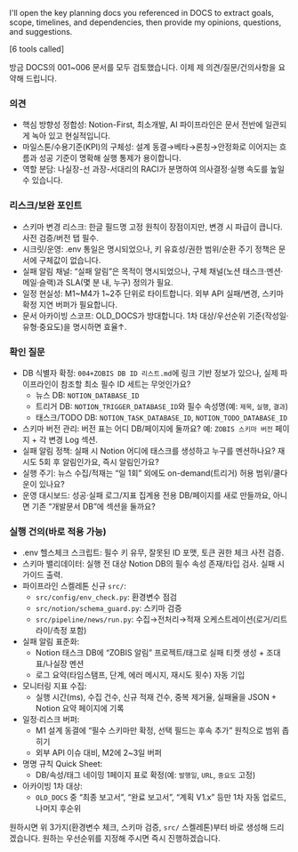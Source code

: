 I'll open the key planning docs you referenced in DOCS to extract goals, scope, timelines, and dependencies, then provide my opinions, questions, and suggestions.

[6 tools called]

방금 DOCS의 001~006 문서를 모두 검토했습니다. 이제 제 의견/질문/건의사항을 요약해 드립니다.

### 의견
- 핵심 방향성 정합성: Notion-First, 최소개발, AI 파이프라인은 문서 전반에 일관되게 녹아 있고 현실적입니다.
- 마일스톤/수용기준(KPI)의 구체성: 설계 동결→베타→론칭→안정화로 이어지는 흐름과 성공 기준이 명확해 실행 통제가 용이합니다.
- 역할 분담: 나실장-선 과장-서대리의 RACI가 분명하여 의사결정·실행 속도를 높일 수 있습니다.

### 리스크/보완 포인트
- 스키마 변경 리스크: 한글 필드명 고정 원칙이 장점이지만, 변경 시 파급이 큽니다. 사전 검증/버전 탭 필수.
- 시크릿/운영: .env 통일은 명시되었으나, 키 유효성/권한 범위/순환 주기 정책은 문서에 구체값이 없습니다.
- 실패 알림 채널: “실패 알림”은 목적이 명시되었으나, 구체 채널(노션 태스크·멘션·메일·슬랙)과 SLA(몇 분 내, 누구) 정의가 필요.
- 일정 현실성: M1~M4가 1~2주 단위로 타이트합니다. 외부 API 실패/변경, 스키마 확정 지연 버퍼가 필요합니다.
- 문서 아카이빙 스코프: OLD_DOCS가 방대합니다. 1차 대상/우선순위 기준(작성일·유형·중요도)을 명시하면 효율↑.

### 확인 질문
- DB 식별자 확정: `004+ZOBIS DB ID 리스트.md`에 링크 기반 정보가 있으나, 실제 파이프라인이 참조할 최소 필수 ID 세트는 무엇인가요?
  - 뉴스 DB: `NOTION_DATABASE_ID`
  - 트리거 DB: `NOTION_TRIGGER_DATABASE_ID`와 필수 속성명(예: `제목`, `실행`, `결과`)
  - 태스크/TODO DB: `NOTION_TASK_DATABASE_ID`, `NOTION_TODO_DATABASE_ID`
- 스키마 버전 관리: 버전 표는 어디 DB/페이지에 둘까요? 예: `ZOBIS 스키마 버전` 페이지 + 각 변경 Log 섹션.
- 실패 알림 정책: 실패 시 Notion 어디에 태스크를 생성하고 누구를 멘션하나요? 재시도 5회 후 알림인가요, 즉시 알림인가요?
- 실행 주기: 뉴스 수집/적재는 “일 1회” 외에도 on-demand(트리거) 허용 범위/쿨다운이 있나요?
- 운영 대시보드: 성공·실패 로그/지표 집계용 전용 DB/페이지를 새로 만들까요, 아니면 기존 “개발문서 DB”에 섹션을 둘까요?

### 실행 건의(바로 적용 가능)
- .env 헬스체크 스크립트: 필수 키 유무, 잘못된 ID 포맷, 토큰 권한 체크 사전 검증.
- 스키마 밸리데이터: 실행 전 대상 Notion DB의 필수 속성 존재/타입 검사. 실패 시 가이드 출력.
- 파이프라인 스켈레톤 신규 `src/`:
  - `src/config/env_check.py`: 환경변수 점검
  - `src/notion/schema_guard.py`: 스키마 검증
  - `src/pipeline/news/run.py`: 수집→전처리→적재 오케스트레이션(로거/리트라이/측정 포함)
- 실패 알림 표준화:
  - Notion 태스크 DB에 “ZOBIS 알림” 프로젝트/태그로 실패 티켓 생성 + 조대표/나실장 멘션
  - 로그 요약(타임스탬프, 단계, 에러 메시지, 재시도 횟수) 자동 기입
- 모니터링 지표 수집:
  - 실행 시간(ms), 수집 건수, 신규 적재 건수, 중복 제거율, 실패율을 JSON + Notion 요약 페이지에 기록
- 일정·리스크 버퍼:
  - M1 설계 동결에 “필수 스키마만 확정, 선택 필드는 후속 추가” 원칙으로 범위 좁히기
  - 외부 API 이슈 대비, M2에 2~3일 버퍼
- 명명 규칙 Quick Sheet:
  - DB/속성/태그 네이밍 1페이지 표로 확정(예: `발행일`, `URL`, `중요도` 고정)
- 아카이빙 1차 대상:
  - `OLD_DOCS` 중 “최종 보고서”, “완료 보고서”, “계획 V1.x” 등만 1차 자동 업로드, 나머지 후순위

원하시면 위 3가지(환경변수 체크, 스키마 검증, `src/` 스켈레톤)부터 바로 생성해 드리겠습니다. 원하는 우선순위를 지정해 주시면 즉시 진행하겠습니다.